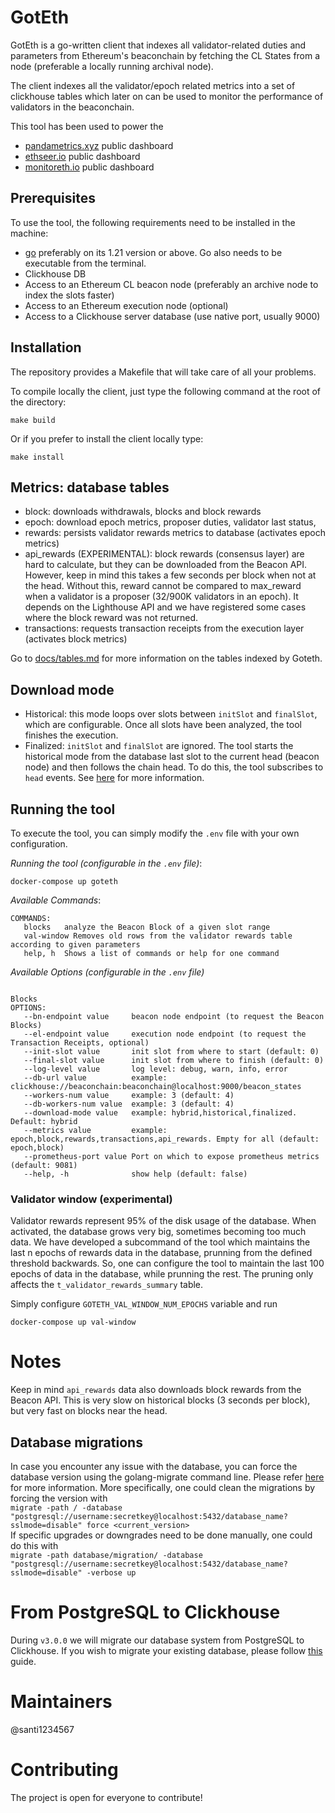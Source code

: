 # GotEth

GotEth is a go-written client that indexes all validator-related duties and parameters from Ethereum's beaconchain by fetching the CL States from a node (preferable a locally running archival node).

The client indexes all the validator/epoch related metrics into a set of clickhouse tables which later on can be used to monitor the performance of validators in the beaconchain.

This tool has been used to power the

- [pandametrics.xyz](https://pandametrics.xyz/) public dashboard
- [ethseer.io](https://ethseer.io) public dashboard
- [monitoreth.io](https://monitoreth.io/nodes#validators-entities) public dashboard

## Prerequisites

To use the tool, the following requirements need to be installed in the machine:

- [go](https://go.dev/doc/install) preferably on its 1.21 version or above. Go also needs to be executable from the terminal.
- Clickhouse DB
- Access to an Ethereum CL beacon node (preferably an archive node to index the slots faster)
- Access to an Ethereum execution node (optional)
- Access to a Clickhouse server database (use native port, usually 9000)

## Installation

The repository provides a Makefile that will take care of all your problems.

To compile locally the client, just type the following command at the root of the directory:

```
make build
```

Or if you prefer to install the client locally type:

```
make install
```

## Metrics: database tables

- block: downloads withdrawals, blocks and block rewards
- epoch: download epoch metrics, proposer duties, validator last status,
- rewards: persists validator rewards metrics to database (activates epoch metrics)
- api_rewards (EXPERIMENTAL): block rewards (consensus layer) are hard to calculate, but they can be downloaded from the Beacon API. However, keep in mind this takes a few seconds per block when not at the head. Without this, reward cannot be compared to max_reward when a validator is a proposer (32/900K validators in an epoch). It depends on the Lighthouse API and we have registered some cases where the block reward was not returned.
- transactions: requests transaction receipts from the execution layer (activates block metrics)

Go to [docs/tables.md](https://github.com/migalabs/goteth/blob/master/docs/tables.md) for more information on the tables indexed by Goteth.

## Download mode

- Historical: this mode loops over slots between `initSlot` and `finalSlot`, which are configurable. Once all slots have been analyzed, the tool finishes the execution.
- Finalized: `initSlot` and `finalSlot` are ignored. The tool starts the historical mode from the database last slot to the current head (beacon node) and then follows the chain head. To do this, the tool subscribes to `head` events. See [here](https://ethereum.github.io/beacon-APIs/#/Events/eventstream) for more information.

## Running the tool

To execute the tool, you can simply modify the `.env` file with your own configuration.

_Running the tool (configurable in the `.env` file)_:

```
docker-compose up goteth
```

_Available Commands_:

```
COMMANDS:
   blocks   analyze the Beacon Block of a given slot range
   val-window Removes old rows from the validator rewards table according to given parameters
   help, h  Shows a list of commands or help for one command
```

_Available Options (configurable in the `.env` file)_

```

Blocks
OPTIONS:
   --bn-endpoint value     beacon node endpoint (to request the Beacon Blocks)
   --el-endpoint value 	   execution node endpoint (to request the Transaction Receipts, optional)
   --init-slot value       init slot from where to start (default: 0)
   --final-slot value      init slot from where to finish (default: 0)
   --log-level value       log level: debug, warn, info, error
   --db-url value          example: clickhouse://beaconchain:beaconchain@localhost:9000/beacon_states
   --workers-num value     example: 3 (default: 4)
   --db-workers-num value  example: 3 (default: 4)
   --download-mode value   example: hybrid,historical,finalized. Default: hybrid
   --metrics value         example: epoch,block,rewards,transactions,api_rewards. Empty for all (default: epoch,block)
   --prometheus-port value Port on which to expose prometheus metrics (default: 9081)
   --help, -h              show help (default: false)
```

### Validator window (experimental)

Validator rewards represent 95% of the disk usage of the database. When activated, the database grows very big, sometimes becoming too much data.
We have developed a subcommand of the tool which maintains the last n epochs of rewards data in the database, prunning from the defined threshold backwards. So, one can configure the tool to maintain the last 100 epochs of data in the database, while prunning the rest.
The pruning only affects the `t_validator_rewards_summary` table.

Simply configure `GOTETH_VAL_WINDOW_NUM_EPOCHS` variable and run

```
docker-compose up val-window
```

# Notes

Keep in mind `api_rewards` data also downloads block rewards from the Beacon API. This is very slow on historical blocks (3 seconds per block), but very fast on blocks near the head.

## Database migrations

In case you encounter any issue with the database, you can force the database version using the golang-migrate command line. Please refer [here](https://github.com/golang-migrate/migrate) for more information.
More specifically, one could clean the migrations by forcing the version with <br>
`migrate -path / -database "postgresql://username:secretkey@localhost:5432/database_name?sslmode=disable" force <current_version>` <br>
If specific upgrades or downgrades need to be done manually, one could do this with <br>
`migrate -path database/migration/ -database "postgresql://username:secretkey@localhost:5432/database_name?sslmode=disable" -verbose up`

# From PostgreSQL to Clickhouse

During `v3.0.0` we will migrate our database system from PostgreSQL to Clickhouse.
If you wish to migrate your existing database, please follow [this](https://migalabs.notion.site/PostgreSQL-to-Clickhouse-migration-611a52a457824cd494d701773365f62f) guide.

# Maintainers

@santi1234567

# Contributing

The project is open for everyone to contribute!
